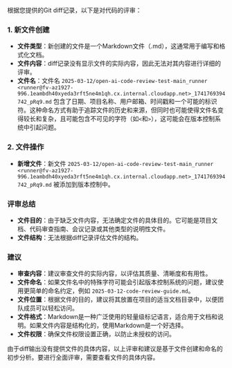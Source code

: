 根据您提供的Git diff记录，以下是对代码的评审：

### 1. 新文件创建

- **文件类型**：新创建的文件是一个Markdown文件（.md），这通常用于编写和格式化文档。
- **文件内容**：diff记录没有显示文件的实际内容，因此无法对其内容进行详细的评审。
- **文件名**：文件名 `2025-03-12/open-ai-code-review-test-main_runner <runner@fv-az1927-996.1eambdh40xyeda3rft5ne4m1qh.cx.internal.cloudapp.net>_1741769394742_pRq9.md` 包含了日期、项目名称、用户邮箱、时间戳和一个可能的标识符。这种命名方式有助于追踪文件的历史和来源，但同时也可能使得文件名变得较长和复杂，且可能包含不可见的字符（如`<`和`>`），这可能会在版本控制系统中引起问题。

### 2. 文件操作

- **新增文件**：新文件 `2025-03-12/open-ai-code-review-test-main_runner <runner@fv-az1927-996.1eambdh40xyeda3rft5ne4m1qh.cx.internal.cloudapp.net>_1741769394742_pRq9.md` 被添加到版本控制中。

### 评审总结

- **文件目的**：由于缺乏文件内容，无法确定文件的具体目的。它可能是项目文档、代码审查指南、会议记录或其他类型的说明性文件。
- **文件结构**：无法根据diff记录评估文件的结构。

### 建议

- **审查内容**：建议审查文件的实际内容，以评估其质量、清晰度和有用性。
- **文件命名**：如果文件名中的特殊字符可能会引起版本控制系统的问题，建议使用更简单的命名约定，例如 `2025-03-12-code-review-guide.md`。
- **文件位置**：根据文件的目的，建议将其放置在项目的适当文档目录中，以便团队成员可以轻松访问。
- **文件格式**：Markdown是一种广泛使用的轻量级标记语言，适合用于文档和说明。如果文件内容是结构化的，使用Markdown是一个好选择。
- **文件权限**：确保文件权限设置正确，以防止未授权的访问。

由于diff输出没有提供文件的具体内容，以上评审和建议是基于文件创建和命名的初步分析。要进行全面评审，需要查看文件的具体内容。